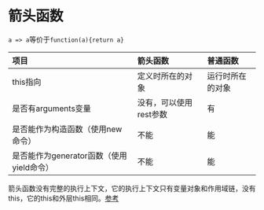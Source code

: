 # 箭头函数

`a => a`等价于`function(a){return a}`

| **项目** | **箭头函数** | **普通函数** |
| :--- | :--- | :--- |
| this指向 | 定义时所在的对象 | 运行时所在的对象 |
| 是否有arguments变量 | 没有，可以使用rest参数 | 有 |
| 是否能作为构造函数（使用new命令） | 不能 | 能 |
| 是否能作为generator函数（使用yield命令） | 不能 | 能 |


箭头函数没有完整的执行上下文，它的执行上下文只有变量对象和作用域链，没有this，它的this和外层this相同。[参考](../JavaScript基础/JavaScript内存、作用域链和垃圾收集机制.md)